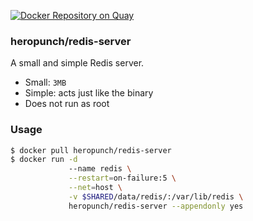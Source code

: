 [![Docker Repository on Quay](https://quay.io/repository/heropunch/redis-server/status)](https://quay.io/repository/heropunch/redis-server)

### heropunch/redis-server

A small and simple Redis server.

- Small: `3MB`
- Simple: acts just like the binary
- Does not run as root


### Usage

```sh
$ docker pull heropunch/redis-server
$ docker run -d
             --name redis \
             --restart=on-failure:5 \
             --net=host \
             -v $SHARED/data/redis/:/var/lib/redis \
             heropunch/redis-server --appendonly yes
```
